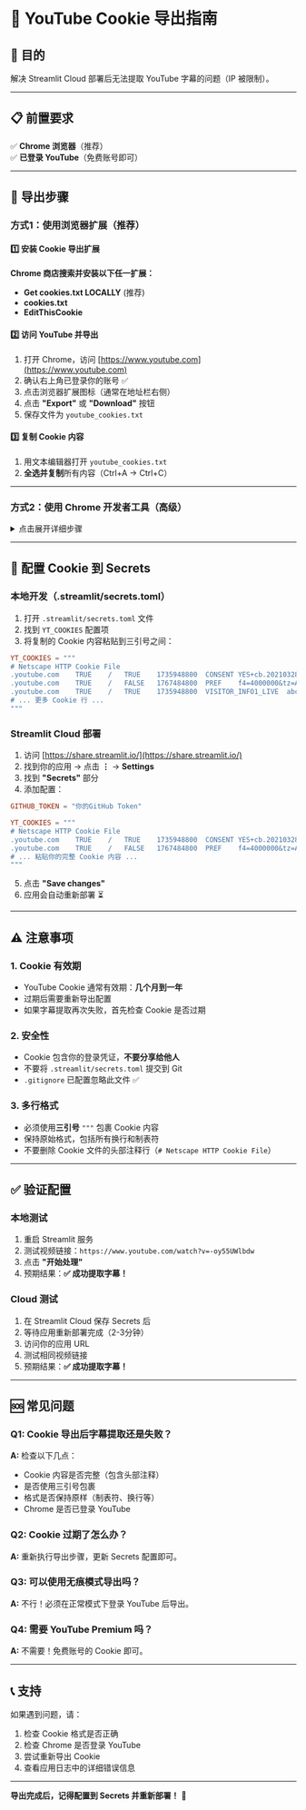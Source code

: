 # 📌 YouTube Cookie 导出指南

## 🎯 目的
解决 Streamlit Cloud 部署后无法提取 YouTube 字幕的问题（IP 被限制）。

---

## 📋 前置要求

✅ **Chrome 浏览器**（推荐）  
✅ **已登录 YouTube**（免费账号即可）

---

## 🚀 导出步骤

### **方式1：使用浏览器扩展（推荐）**

#### 1️⃣ **安装 Cookie 导出扩展**

**Chrome 商店搜索并安装以下任一扩展：**
- **Get cookies.txt LOCALLY** (推荐)
- **cookies.txt**
- **EditThisCookie**

#### 2️⃣ **访问 YouTube 并导出**

1. 打开 Chrome，访问 [https://www.youtube.com](https://www.youtube.com)
2. 确认右上角已登录你的账号 ✅
3. 点击浏览器扩展图标（通常在地址栏右侧）
4. 点击 **"Export"** 或 **"Download"** 按钮
5. 保存文件为 `youtube_cookies.txt`

#### 3️⃣ **复制 Cookie 内容**

1. 用文本编辑器打开 `youtube_cookies.txt`
2. **全选并复制**所有内容（Ctrl+A → Ctrl+C）

---

### **方式2：使用 Chrome 开发者工具（高级）**

<details>
<summary>点击展开详细步骤</summary>

#### 1️⃣ **打开开发者工具**

1. 访问 [https://www.youtube.com](https://www.youtube.com)
2. 按 `F12` 或 `Ctrl+Shift+I`（Mac: `Cmd+Option+I`）
3. 切换到 **"Application"** 标签页

#### 2️⃣ **查找 Cookie**

1. 左侧展开 **"Storage"** → **"Cookies"**
2. 点击 `https://www.youtube.com`
3. 你会看到所有 YouTube Cookie

#### 3️⃣ **手动复制（不推荐，工作量大）**

这种方式需要手动转换格式，**不推荐**。请使用方式1的浏览器扩展。

</details>

---

## 📝 配置 Cookie 到 Secrets

### **本地开发（.streamlit/secrets.toml）**

1. 打开 `.streamlit/secrets.toml` 文件
2. 找到 `YT_COOKIES` 配置项
3. 将复制的 Cookie 内容粘贴到三引号之间：

```toml
YT_COOKIES = """
# Netscape HTTP Cookie File
.youtube.com	TRUE	/	TRUE	1735948800	CONSENT	YES+cb.20210328-17-p0.en+FX+111
.youtube.com	TRUE	/	FALSE	1767484800	PREF	f4=4000000&tz=Asia.Shanghai
.youtube.com	TRUE	/	TRUE	1735948800	VISITOR_INFO1_LIVE	abcdefghijk
# ... 更多 Cookie 行 ...
"""
```

### **Streamlit Cloud 部署**

1. 访问 [https://share.streamlit.io/](https://share.streamlit.io/)
2. 找到你的应用 → 点击 **⋮** → **Settings**
3. 找到 **"Secrets"** 部分
4. 添加配置：

```toml
GITHUB_TOKEN = "你的GitHub Token"

YT_COOKIES = """
# Netscape HTTP Cookie File
.youtube.com	TRUE	/	TRUE	1735948800	CONSENT	YES+cb.20210328-17-p0.en+FX+111
.youtube.com	TRUE	/	FALSE	1767484800	PREF	f4=4000000&tz=Asia.Shanghai
# ... 粘贴你的完整 Cookie 内容 ...
"""
```

5. 点击 **"Save changes"**
6. 应用会自动重新部署 ⏳

---

## ⚠️ 注意事项

### **1. Cookie 有效期**
- YouTube Cookie 通常有效期：**几个月到一年**
- 过期后需要重新导出配置
- 如果字幕提取再次失败，首先检查 Cookie 是否过期

### **2. 安全性**
- Cookie 包含你的登录凭证，**不要分享给他人**
- 不要将 `.streamlit/secrets.toml` 提交到 Git
- `.gitignore` 已配置忽略此文件 ✅

### **3. 多行格式**
- 必须使用**三引号** `"""` 包裹 Cookie 内容
- 保持原始格式，包括所有换行和制表符
- 不要删除 Cookie 文件的头部注释行（`# Netscape HTTP Cookie File`）

---

## ✅ 验证配置

### **本地测试**

1. 重启 Streamlit 服务
2. 测试视频链接：`https://www.youtube.com/watch?v=-oy55UWlbdw`
3. 点击 **"开始处理"**
4. 预期结果：**✅ 成功提取字幕！**

### **Cloud 测试**

1. 在 Streamlit Cloud 保存 Secrets 后
2. 等待应用重新部署完成（2-3分钟）
3. 访问你的应用 URL
4. 测试相同视频链接
5. 预期结果：**✅ 成功提取字幕！**

---

## 🆘 常见问题

### **Q1: Cookie 导出后字幕提取还是失败？**
**A:** 检查以下几点：
- Cookie 内容是否完整（包含头部注释）
- 是否使用三引号包裹
- 格式是否保持原样（制表符、换行等）
- Chrome 是否已登录 YouTube

### **Q2: Cookie 过期了怎么办？**
**A:** 重新执行导出步骤，更新 Secrets 配置即可。

### **Q3: 可以使用无痕模式导出吗？**
**A:** 不行！必须在正常模式下登录 YouTube 后导出。

### **Q4: 需要 YouTube Premium 吗？**
**A:** 不需要！免费账号的 Cookie 即可。

---

## 📞 支持

如果遇到问题，请：
1. 检查 Cookie 格式是否正确
2. 检查 Chrome 是否登录 YouTube
3. 尝试重新导出 Cookie
4. 查看应用日志中的详细错误信息

---

**导出完成后，记得配置到 Secrets 并重新部署！** 🚀


